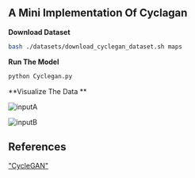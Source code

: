 ## A Mini Implementation Of Cyclagan


**Download  Dataset**
```bash
bash ./datasets/download_cyclegan_dataset.sh maps
```

**Run The Model**
```bash
python Cyclegan.py
```

**Visualize The Data **

![inputA](9_A.jpg, "The Input A ")

![inputB](9_B.jpg, "The Input B")

## References
["CycleGAN"](https://arxiv.org/abs/1703.10593)
